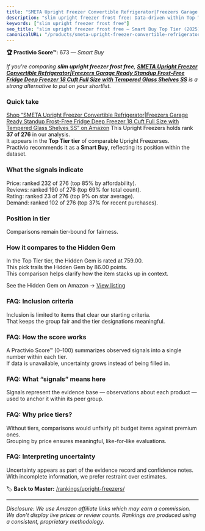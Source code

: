 ```yaml
---
title: "SMETA Upright Freezer Convertible Refrigerator|Freezers Garage Ready Standup Frost-Free Fridge Deep Freezer 18 Cuft Full Size with Tempered Glass Shelves SS"
description: "slim upright freezer frost free: Data-driven within Top Tier ranking using the Practivio Score™. Positioned by quality, value, demand, findability, momentum."
keywords: ["slim upright freezer frost free"]
seo_title: "slim upright freezer frost free — Smart Buy Top Tier (2025)"
canonicalURL: "/products/smeta-upright-freezer-convertible-refrigeratorfreezers-garage-ready-standup-frost-free-fridge-deep-freezer-18-cuft-full-size-with-tempered-glass-shelves-ss-B0BZXRKTRV/"
---
```


**🏆 Practivio Score™:** 673 — _Smart Buy_


*If you're comparing **slim upright freezer frost free**, **[SMETA Upright Freezer Convertible Refrigerator|Freezers Garage Ready Standup Frost-Free Fridge Deep Freezer 18 Cuft Full Size with Tempered Glass Shelves SS](https://www.amazon.com/dp/B0BZXRKTRV?tag=practivio-20)** is a strong alternative to put on your shortlist.*
### Quick take
[Shop “SMETA Upright Freezer Convertible Refrigerator|Freezers Garage Ready Standup Frost-Free Fridge Deep Freezer 18 Cuft Full Size with Tempered Glass Shelves SS” on Amazon](https://www.amazon.com/dp/B0BZXRKTRV?tag=practivio-20)
This Upright Freezers holds rank **37 of 276** in our analysis.  
It appears in the **Top Tier tier** of comparable Upright Freezerses.  
Practivio recommends it as a **Smart Buy**, reflecting its position within the dataset.

### What the signals indicate
Price: ranked 232 of 276 (top 85% by affordability).  
Reviews: ranked 190 of 276 (top 69% for total count).  
Rating: ranked 23 of 276 (top 9% on star average).  
Demand: ranked 102 of 276 (top 37% for recent purchases).

### Position in tier
Comparisons remain tier-bound for fairness.

### How it compares to the Hidden Gem
In the Top Tier tier, the Hidden Gem is rated at 759.00.  
This pick trails the Hidden Gem by 86.00 points.  
This comparison helps clarify how the item stacks up in context.  

See the Hidden Gem on Amazon → [View listing](https://www.amazon.com/dp/B09LHLZFYZ?tag=practivio-20)

### FAQ: Inclusion criteria
Inclusion is limited to items that clear our starting criteria.  
That keeps the group fair and the tier designations meaningful.

### FAQ: How the score works
A Practivio Score™ (0–100) summarizes observed signals into a single number within each tier.  
If data is unavailable, uncertainty grows instead of being filled in.

### FAQ: What “signals” means here
Signals represent the evidence base — observations about each product — used to anchor it within its peer group.

### FAQ: Why price tiers?
Without tiers, comparisons would unfairly pit budget items against premium ones.  
Grouping by price ensures meaningful, like-for-like evaluations.

### FAQ: Interpreting uncertainty
Uncertainty appears as part of the evidence record and confidence notes.  
With incomplete information, we prefer restraint over estimates.


🏷️ **Back to Master:** [/rankings/upright-freezers/](/rankings/upright-freezers/)

---
_Disclosure: We use Amazon affiliate links which may earn a commission. We don’t display live prices or review counts. Rankings are produced using a consistent, proprietary methodology._
